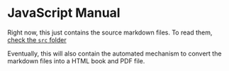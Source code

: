 # JavaScript Manual #

Right now, this just contains the source markdown files. To read them, [check the `src` folder](https://bitbucket.org/Glutnix/javascript-manual/src)

Eventually, this will also contain the automated mechanism to convert the markdown files into a HTML book and PDF file.
